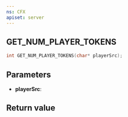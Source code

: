 ```yaml
---
ns: CFX
apiset: server
---
```

## GET_NUM_PLAYER_TOKENS

```c
int GET_NUM_PLAYER_TOKENS(char* playerSrc);
```


## Parameters
* **playerSrc**: 

## Return value
